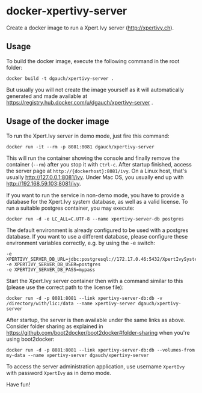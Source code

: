 docker-xpertivy-server
======================

Create a docker image to run a Xpert.Ivy server (http://xpertivy.ch).

Usage
-----

To build the docker image, execute the following command in the root folder: 

	docker build -t dgauch/xpertivy-server .

But usually you will not create the image yourself as it will automatically generated and made available at https://registry.hub.docker.com/u/dgauch/xpertivy-server .

Usage of the docker image
-------------------------

To run the Xpert.Ivy server in demo mode, just fire this command:

	docker run -it --rm -p 8081:8081 dgauch/xpertivy-server
	
This will run the container showing the console and finally remove the container (`--rm`) after you stop it with `Ctrl-c`. After startup finished, access the server page at `http://{dockerhost}:8081/ivy`. On a Linux host, that's usually http://127.0.0.1:8081/ivy. Under Mac OS, you usually end up with http://192.168.59.103:8081/ivy.

If you want to run the service in non-demo mode, you have to provide a database for the Xpert.Ivy system database, as well as a valid license. To run a suitable postgres container, you may execute:

	docker run -d -e LC_ALL=C.UTF-8 --name xpertivy-server-db postgres

The default environment is already configured to be used with a postgres database. If you want to use a different database, please configure these environment variables correctly, e.g. by using the -e switch: 

	-e XPERTIVY_SERVER_DB_URL=jdbc:postgresql://172.17.0.46:5432/XpertIvySystemDatabase
	-e XPERTIVY_SERVER_DB_USER=postgres
	-e XPERTIVY_SERVER_DB_PASS=mypass

Start the Xpert.Ivy server container then with a command similar to this (please use the correct path to the license file):

	docker run -d -p 8081:8081 --link xpertivy-server-db:db -v /directory/with/lic:/data --name xpertivy-server dgauch/xpertivy-server

After startup, the server is then available under the same links as above. Consider folder sharing as explained in https://github.com/boot2docker/boot2docker#folder-sharing when you're using boot2docker:

	docker run -d -p 8081:8081 --link xpertivy-server-db:db --volumes-from my-data --name xpertivy-server dgauch/xpertivy-server

To access the server administration application, use username `XpertIvy` with password `XpertIvy` as in demo mode.

Have fun!
